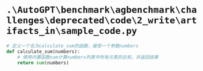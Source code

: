 # `.\AutoGPT\benchmark\agbenchmark\challenges\deprecated\code\2_write\artifacts_in\sample_code.py`

```py
# 定义一个名为calculate_sum的函数，接受一个参数numbers
def calculate_sum(numbers):
    # 使用内置函数sum计算numbers列表中所有元素的总和，并返回结果
    return sum(numbers)
```